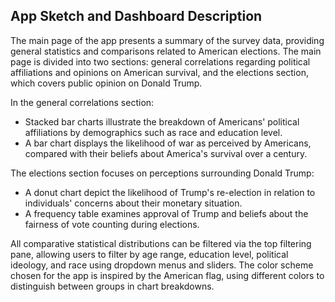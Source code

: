 ## App Sketch and Dashboard Description
The main page of the app presents a summary of the survey data, providing general statistics and comparisons related to American elections. The main page is divided into two sections: general correlations regarding political affiliations and opinions on American survival, and the elections section, which covers public opinion on Donald Trump.

In the general correlations section:
- Stacked bar charts illustrate the breakdown of Americans' political affiliations by demographics such as race and education level.
- A bar chart displays the likelihood of war as perceived by Americans, compared with their beliefs about America's survival over a century.

The elections section focuses on perceptions surrounding Donald Trump:
- A donut chart depict the likelihood of Trump's re-election in relation to individuals' concerns about their monetary situation.
- A frequency table examines approval of Trump and beliefs about the fairness of vote counting during elections.

All comparative statistical distributions can be filtered via the top filtering pane, allowing users to filter by age range, education level, political ideology, and race using dropdown menus and sliders. The color scheme chosen for the app is inspired by the American flag, using different colors to distinguish between groups in chart breakdowns.